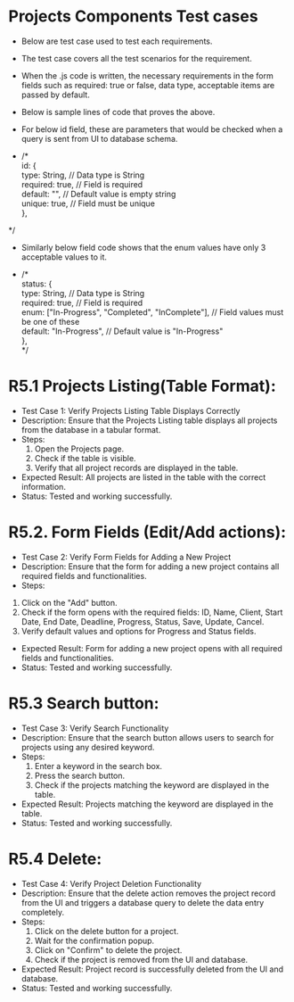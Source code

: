 # Projects Components Test cases

* Below are test case used to test each requirements.
* The test case covers all the test scenarios for the requirement.
* When the .js code is written, the necessary requirements in the form fields such as required: true or false, data type, acceptable items are passed by default.

* Below is sample lines of code that proves the above.

* For below id field, these are parameters that would be checked when a query is sent from UI to database schema.
* /*  
  id: {   
    type: String, // Data type is String  
    required: true, // Field is required  
    default: "", // Default value is empty string  
    unique: true, // Field must be unique  
  },  
  
*/

* Similarly below field code shows that the enum values have only 3 acceptable values to it.

* /*  
  status: {  
    type: String, // Data type is String  
    required: true, // Field is required  
    enum: ["In-Progress", "Completed", "InComplete"], // Field values must be one of these  
    default: "In-Progress", // Default value is "In-Progress"  
  },  
  */  

# R5.1 Projects Listing(Table Format):
* Test Case 1: Verify Projects Listing Table Displays Correctly
* Description: Ensure that the Projects Listing table displays all projects from the database in a tabular format.
* Steps:
  1. Open the Projects page.  
  2. Check if the table is visible.  
  3. Verify that all project records are displayed in the table.  
* Expected Result: All projects are listed in the table with the correct information.  
* Status: Tested and working successfully.  

# R5.2. Form Fields (Edit/Add actions):
* Test Case 2: Verify Form Fields for Adding a New Project  
* Description: Ensure that the form for adding a new project contains all required fields and functionalities.  
* Steps:  
 1. Click on the "Add" button.  
 2. Check if the form opens with the required fields: ID, Name, Client, Start Date, End Date, Deadline, Progress, Status, Save, Update, Cancel.  
 3. Verify default values and options for Progress and Status fields.  
* Expected Result: Form for adding a new project opens with all required fields and functionalities.  
* Status: Tested and working successfully.  

# R5.3 Search button:
* Test Case 3: Verify Search Functionality  
* Description: Ensure that the search button allows users to search for projects using any desired keyword.
* Steps:
  1. Enter a keyword in the search box.  
  2. Press the search button.  
  3. Check if the projects matching the keyword are displayed in the table.  
* Expected Result: Projects matching the keyword are displayed in the table.  
* Status: Tested and working successfully.  
# R5.4 Delete:
* Test Case 4: Verify Project Deletion Functionality  
* Description: Ensure that the delete action removes the project record from the UI and triggers a database query to delete the data entry completely.
* Steps:  
  1. Click on the delete button for a project.  
  2. Wait for the confirmation popup.  
  3. Click on "Confirm" to delete the project.  
  4. Check if the project is removed from the UI and database.  
* Expected Result: Project record is successfully deleted from the UI and database.
* Status: Tested and working successfully.